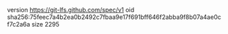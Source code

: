 version https://git-lfs.github.com/spec/v1
oid sha256:75feec7a4b2ea0b2492c7fbaa9e17f691bff646f2abba9f8b07a4ae0cf7c2a6a
size 2295
